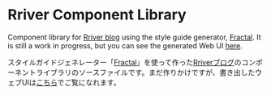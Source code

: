 # Rriver Component Library
Component library for [Rriver blog](http://parashuto.com/rriver) using the style guide generator, [Fractal](http://fractal.build). It is still a work in progress, but you can see the generated Web UI [here](http://parashuto.com/rriver/library).

スタイルガイドジェネレーター「[Fractal](http://fractal.build)」を使って作った[Rriverブログ](http://parashuto.com/rriver)のコンポーネントライブラリのソースファイルです。まだ作りかけですが、書き出したウェブUIは[こちら](http://parashuto.com/rriver/library)でご覧になれます。
